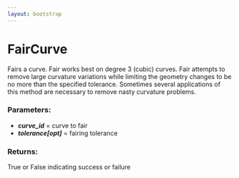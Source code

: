 ```yaml
---
layout: bootstrap
---
```


# FairCurve

Fairs a curve. Fair works best on degree 3 (cubic) curves. Fair attempts
        to remove large curvature variations while limiting the geometry changes to
        be no more than the specified tolerance. Sometimes several applications of
        this method are necessary to remove nasty curvature problems.
          

### Parameters:

- ***curve_id*** = curve to fair
- ***tolerance[opt]*** = fairing tolerance
        

### Returns:


True or False indicating success or failure
        


